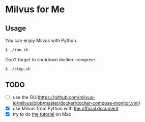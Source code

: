 # Milvus for Me

## Usage

You can enjoy Milvus with Python.
```sh
$ ./run.sh
```

Don't forget to shutdown docker-compose.
```sh
$ ./stop.sh
```

## TODO
- [ ] use the GUI(https://github.com/milvus-io/milvus/blob/master/docker/docker-compose-monitor.yml)
- [x] use Milvus from Python with [the official document](https://www.milvus.io/docs/guides/get_started/example_code.md)
- [x] try to do [the tutorial](https://www.milvus.io/docs/guides/get_started/install_milvus/cpu_milvus_docker.md) on Mac

